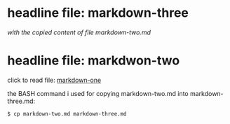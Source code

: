 # headline file: markdown-three

*with the copied content of file markdown-two.md*



# headline file: markdwon-two

click to read file: [markdown-one](https://github.com/software-developer-org/sandbox/blob/feature/28-staging/challenge-010/markdown-one.md)


the BASH command i used for copying markdown-two.md into markdown-three.md:

`$ cp markdown-two.md markdown-three.md`
